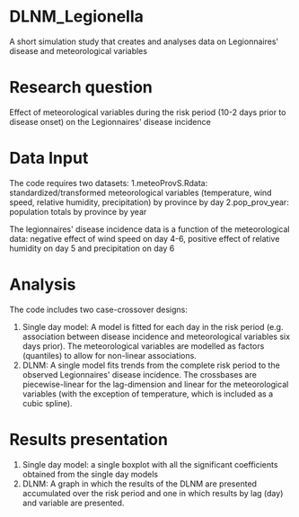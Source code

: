 # DLNM_Legionella
A short simulation study that creates and analyses data on Legionnaires' disease and meteorological variables

# Research question
Effect of meteorological variables during the risk period (10-2 days prior to disease onset) on the Legionnaires' disease incidence

# Data Input
The code requires two datasets:
1.meteoProvS.Rdata: standardized/transformed meteorological variables (temperature, wind speed, relative humidity, precipitation) by province by day
2.pop_prov_year: population totals by province by year 

The legionnaires' disease incidence data is a function of the meteorological data: negative effect of wind speed on day 4-6, positive effect of relative humidity on day 5 and precipitation on day 6

# Analysis
The code includes two case-crossover designs:
1. Single day model: A model is fitted for each day in the risk period (e.g. association between disease incidence and meteorological variables six days prior). The meteorological variables are modelled as factors (quantiles) to allow for non-linear associations.
2. DLNM: A single model fits trends from the complete risk period to the observed Legionnaires' disease incidence. The crossbases are piecewise-linear for the lag-dimension and linear for the meteorological variables (with the exception of temperature, which is included as a cubic spline).

# Results presentation
1. Single day model: a single boxplot with all the significant coefficients obtained from the single day models
2. DLNM: A graph in which the results of the DLNM are presented accumulated over the risk period and one in which results by lag (day) and variable are presented. 
